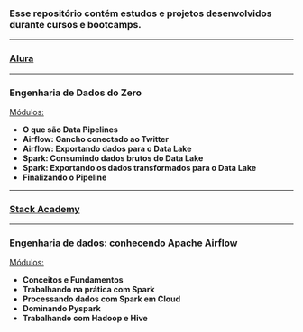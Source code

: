 ### Esse repositório contém estudos e projetos desenvolvidos durante cursos e bootcamps.

- - -
### [Alura](https://cursos.alura.com.br/course/engenharia-dados-apache-airflow)
- - -

### Engenharia de Dados do Zero

<u> Módulos: </u>
* **O que são Data Pipelines**
* **Airflow: Gancho conectado ao Twitter**
* **Airflow: Exportando dados para o Data Lake**
* **Spark: Consumindo dados brutos do Data Lake**
* **Spark: Exportando os dados transformados para o Data Lake**
* **Finalizando o Pipeline**

- - -
### [Stack Academy](https://stacktecnologias.com.br)
- - -

### Engenharia de dados: conhecendo Apache Airflow

<u> Módulos: </u>
* **Conceitos e Fundamentos**
* **Trabalhando na prática com Spark**
* **Processando dados com Spark em Cloud**
* **Dominando Pyspark**
* **Trabalhando com Hadoop e Hive**

